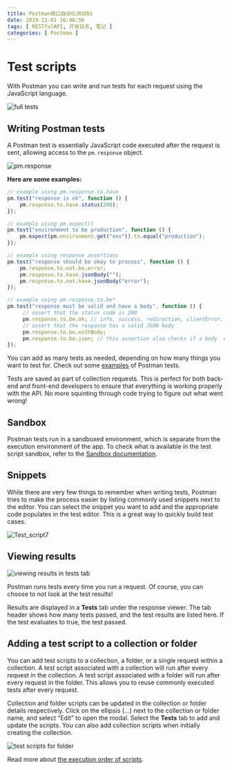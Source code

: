 ```yaml
---
title: Postman接口自动化测试01
date: 2019-11-01 16:46:56
tags: [ RESTfulAPI, 开发日志, 笔记 ]
categories: [ Postman ]
---
```


# Test scripts

With Postman you can write and run tests for each request using the JavaScript language.

![full tests](https://tva1.sinaimg.cn/large/006y8mN6gy1g8fegzufakj319s0u0qa5.jpg)

## Writing Postman tests

A Postman test is essentially JavaScript code executed after the request is sent, allowing access to the `pm.response` object.

![pm.response](https://tva1.sinaimg.cn/large/006y8mN6gy1g8fegqi8v1j30zc0g8ju8.jpg)

**Here are some examples:**

```js
// example using pm.response.to.have
pm.test("response is ok", function () {
    pm.response.to.have.status(200);
});

// example using pm.expect()
pm.test("environment to be production", function () {
    pm.expect(pm.environment.get("env")).to.equal("production");
});

// example using response assertions
pm.test("response should be okay to process", function () {
    pm.response.to.not.be.error;
    pm.response.to.have.jsonBody("");
    pm.response.to.not.have.jsonBody("error");
});

// example using pm.response.to.be*
pm.test("response must be valid and have a body", function () {
     // assert that the status code is 200
     pm.response.to.be.ok; // info, success, redirection, clientError,  serverError, are other variants
     // assert that the response has a valid JSON body
     pm.response.to.be.withBody;
     pm.response.to.be.json; // this assertion also checks if a body  exists, so the above check is not needed
});
```

You can add as many tests as needed, depending on how many things you want to test for. Check out some [examples](https://learning.getpostman.com/docs/postman/scripts/test_examples/) of Postman tests.

Tests are saved as part of collection requests. This is perfect for both back-end and front-end developers to ensure that everything is working properly with the API. No more squinting through code trying to figure out what went wrong!

## Sandbox

Postman tests run in a sandboxed environment, which is separate from the execution environment of the app. To check what is available in the test script sandbox, refer to the [Sandbox documentation](https://learning.getpostman.com/docs/postman/scripts/postman_sandbox/).

## Snippets

While there are very few things to remember when writing tests, Postman tries to make the process easier by listing commonly used snippets next to the editor. You can select the snippet you want to add and the appropriate code populates in the test editor. This is a great way to quickly build test cases.



![Test_script7](https://tva1.sinaimg.cn/large/006y8mN6gy1g8feiilqfjj30zc0e1jtr.jpg)



## Viewing results

![viewing results in tests tab](https://tva1.sinaimg.cn/large/006y8mN6gy1g8feh5gc16j31kk0eidhk.jpg)

Postman runs tests every time you run a request. Of course, you can choose to not look at the test results!

Results are displayed in a **Tests** tab under the response viewer. The tab header shows how many tests passed, and the test results are listed here. If the test evaluates to true, the test passed.

## Adding a test script to a collection or folder

You can add test scripts to a collection, a folder, or a single request within a collection. A test script associated with a collection will run after every request in the collection. A test script associated with a folder will run after every request in the folder. This allows you to reuse commonly executed tests after every request.

Collection and folder scripts can be updated in the collection or folder details respectively. Click on the ellipsis (...) next to the collection or folder name, and select “Edit” to open the modal. Select the **Tests** tab to add and update the scripts. You can also add collection scripts when initially creating the collection.

![test scripts for folder](https://tva1.sinaimg.cn/large/006y8mN6gy1g8fehjkgbmj30ma0h1wfd.jpg)

Read more about [the execution order of scripts](https://learning.getpostman.com/docs/postman/scripts/intro_to_scripts/#execution-order-of-scripts).